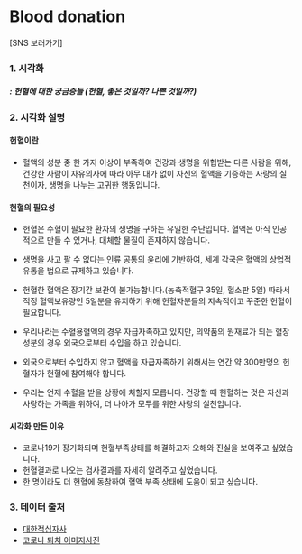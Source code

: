 # Blood donation
[SNS 보러가기]

### 1. 시각화
##### : 헌혈에 대한 궁금증들 (헌혈, 좋은 것일까? 나쁜 것일까?)


### 2. 시각화 설명

#### 헌혈이란
- 혈액의 성분 중 한 가지 이상이 부족하여 건강과 생명을 위협받는 다른 사람을 위해, 건강한 사람이 자유의사에 따라 아무 대가 없이 자신의 혈액을 기증하는 사랑의 실천이자, 생명을 나누는 고귀한 행동입니다.
#### 헌혈의 필요성
- 헌혈은 수혈이 필요한 환자의 생명을 구하는 유일한 수단입니다. 혈액은 아직 인공적으로 만들 수 있거나, 대체할 물질이 존재하지 않습니다.

- 생명을 사고 팔 수 없다는 인류 공통의 윤리에 기반하여, 세계 각국은 혈액의 상업적 유통을 법으로 규제하고 있습니다.

- 헌혈한 혈액은 장기간 보관이 불가능합니다.(농축적혈구 35일, 혈소판 5일) 따라서 적정 혈액보유량인 5일분을 유지하기 위해 헌혈자분들의 지속적이고 꾸준한 헌혈이 필요합니다.

- 우리나라는 수혈용혈액의 경우 자급자족하고 있지만, 의약품의 원재료가 되는 혈장성분의 경우 외국으로부터 수입을 하고 있습니다.

- 외국으로부터 수입하지 않고 혈액을 자급자족하기 위해서는 연간 약 300만명의 헌혈자가 헌혈에 참여해야 합니다.

- 우리는 언제 수혈을 받을 상황에 처할지 모릅니다. 건강할 때 헌혈하는 것은 자신과 사랑하는 가족을 위하여, 더 나아가 모두를 위한 사랑의 실천입니다.

#### 시각화 만든 이유

- 코로나19가 장기화되며 헌혈부족상태를 해결하고자 오해와 진실을 보여주고 싶었습니다.
- 헌혈결과로 나오는 검사결과를 자세히 알려주고 싶었습니다.
- 한 명이라도 더 헌혈에 동참하여 혈액 부족 상태에 도움이 되고 싶습니다.

### 3. 데이터 출처
- [대한적십자사](https://www.bloodinfo.net/main.do)
- [코로나 퇴치 이미지사진](https://www.barrons.com/articles/a-blood-tests-that-could-get-america-back-to-work-51585960137)
